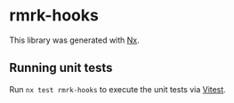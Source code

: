 # rmrk-hooks

This library was generated with [Nx](https://nx.dev).

## Running unit tests

Run `nx test rmrk-hooks` to execute the unit tests via [Vitest](https://vitest.dev/).
